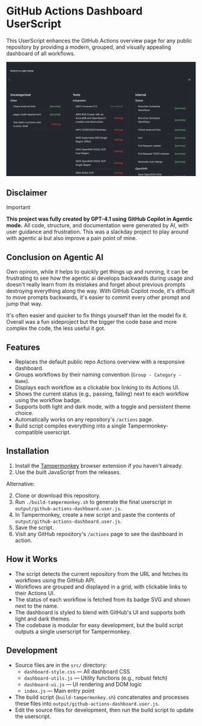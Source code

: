 # GitHub Actions Dashboard UserScript

This UserScript enhances the GitHub Actions overview page for any public repository by providing a modern, grouped, and visually appealing dashboard of all workflows.

![GitHub Actions Dashboard Example](./.github/assets/overview.png)

## Disclaimer

> [!IMPORTANT]
> **This project was fully created by GPT-4.1 using GitHub Copilot in Agentic mode.**
> All code, structure, and documentation were generated by AI, with user guidance and frustration.
> This was a slackday project to play around with agentic ai but also improve a pain point of mine.

## Conclusion on Agentic AI

Own opinion, while it helps to quickly get things up and running, it can be frustrating to see how the agentic ai develops backwards during usage and doesn't really learn from its mistakes and forget about previous prompts destroying everything along the way. With GitHub Copilot mode, it's difficult to move prompts backwards, it's easier to commit every other prompt and jump that way.

It's often easier and quicker to fix things yourself than let the model fix it.
Overall was a fun sideproject but the bigger the code base and more complex the code, the less useful it got.

## Features

- Replaces the default public repo Actions overview with a responsive dashboard.
- Groups workflows by their naming convention (`Group - Category - Name`).
- Displays each workflow as a clickable box linking to its Actions UI.
- Shows the current status (e.g., passing, failing) next to each workflow using the workflow badge.
- Supports both light and dark mode, with a toggle and persistent theme choice.
- Automatically works on any repository's `/actions` page.
- Build script compiles everything into a single Tampermonkey-compatible userscript.

## Installation

1. Install the [Tampermonkey](https://www.tampermonkey.net/) browser extension if you haven't already.
2. Use the built JavaScript from the releases.

Alternative:

2. Clone or download this repository.
3. Run `./build-tampermonkey.sh` to generate the final userscript in `output/github-actions-dashboard.user.js`.
4. In Tampermonkey, create a new script and paste the contents of `output/github-actions-dashboard.user.js`.
5. Save the script.
6. Visit any GitHub repository's `/actions` page to see the dashboard in action.

## How it Works

- The script detects the current repository from the URL and fetches its workflows using the GitHub API.
- Workflows are grouped and displayed in a grid, with clickable links to their Actions UI.
- The status of each workflow is fetched from its badge SVG and shown next to the name.
- The dashboard is styled to blend with GitHub's UI and supports both light and dark themes.
- The codebase is modular for easy development, but the build script outputs a single userscript for Tampermonkey.

## Development

- Source files are in the `src/` directory:
  - `dashboard-style.css` — All dashboard CSS
  - `dashboard-utils.js` — Utility functions (e.g., robust fetch)
  - `dashboard-ui.js` — UI rendering and DOM logic
  - `index.js` — Main entry point
- The build script (`build-tampermonkey.sh`) concatenates and processes these files into `output/github-actions-dashboard.user.js`.
- Edit the source files for development, then run the build script to update the userscript.
